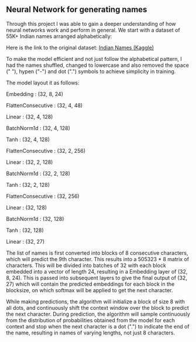 ## Neural Network for generating names

Through this project I was able to gain a deeper understanding of how neural networks work and perform in general. We start with a dataset of 55K+ Indian names arranged alphabetically:

Here is the link to the original dataset: [Indian Names (Kaggle)](https://www.kaggle.com/datasets/meemr5/indian-names-boys-girls)

To make the model efficient and not just follow the alphabetical pattern, I had the names shuffled, changed to lowercase and also removed the space (" "), hypen ("-") and dot (".") symbols to achieve simplicity in training.

The model layout it as follows:

Embedding : (32, 8, 24)

FlattenConsecutive : (32, 4, 48)

Linear : (32, 4, 128)

BatchNorm1d : (32, 4, 128)

Tanh : (32, 4, 128)

FlattenConsecutive : (32, 2, 256)

Linear : (32, 2, 128)

BatchNorm1d : (32, 2, 128)

Tanh : (32, 2, 128)

FlattenConsecutive : (32, 256)

Linear : (32, 128)

BatchNorm1d : (32, 128)

Tanh : (32, 128)

Linear : (32, 27)

The list of names is first converted into blocks of 8 consecutive characters, which will predict the 9th character. This results into a 505323 * 8 matrix of characters.
This will be divided into batches of 32 with each block embedded into a vector of length 24, resulting in a Embedding layer of (32, 8, 24). This is passed into subsequent layers to give the final output of (32, 27) which will contain the predicted embeddings for each block in the blocksize, on which softmax will be applied to get the next character. 

While making predictions, the algorithm will initialize a block of size 8 with all dots, and continuously shift the context window over the block to predict the next character. During prediction, the algorithm will sample continuously from the distribution of probabilities obtained from the model for each context and stop when the next character is a dot (".") to indicate the end of the name, resulting in names of varying lengths, not just 8 characters. 

